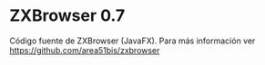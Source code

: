 # ZXBrowser 0.7

Código fuente de ZXBrowser (JavaFX). Para más información ver https://github.com/area51bis/zxbrowser
